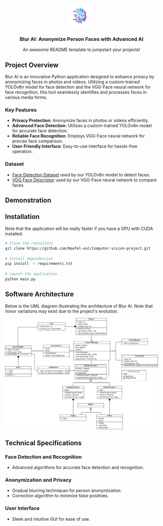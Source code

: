 
<!-- PROJECT LOGO -->
<br />
<div align="center">
  <a href="https://github.com/Naofel-eal/Computer-vision-project/blob/main/resources/logo.png">
    <img src="resources/logo.png" alt="Logo" width="80" height="80">
  </a>

  <h3 align="center">Blur AI: Anonymize Person Faces with Advanced AI</h3>

  <p align="center">
    An awesome README template to jumpstart your projects!
  </p>
</div>

## Project Overview
Blur AI is an innovative Python application designed to enhance privacy by anonymizing faces in photos and videos. Utilizing a custom-trained YOLOv8n model for face detection and the VGG-Face neural network for face recognition, this tool seamlessly identifies and processes faces in various media forms.

### Key Features
- **Privacy Protection**: Anonymize faces in photos or videos efficiently.
- **Advanced Face Detection**: Utilizes a custom-trained YOLOv8n model for accurate face detection.
- **Reliable Face Recognition**: Employs VGG-Face neural network for precise face comparison.
- **User-Friendly Interface**: Easy-to-use interface for hassle-free operation.

### Dataset
- [Face Detection Dataset](https://www.kaggle.com/datasets/fareselmenshawii/face-detection-dataset/data) used by our YOLOv8n model to detect faces.
- [VGG Face Descriptor](https://www.robots.ox.ac.uk/~vgg/software/vgg_face/) used by our VGG-Face neural network to compare faces.

## Demonstration


## Installation
Note that the application will be really faster if you have a GPU with CUDA installed.

```bash
# Clone the repository
git clone https://github.com/Naofel-eal/Computer-vision-project.git

# Install dependencies
pip install -r requirements.txt

# Launch the application
python main.py
```

## Software Architecture
Below is the UML diagram illustrating the architecture of Blur AI. Note that minor variations may exist due to the project's evolution.

![UML Architecture Diagram](./resources/UML_diagram.png)

## Technical Specifications
### Face Detection and Recognition
- Advanced algorithms for accurate face detection and recognition.

### Anonymization and Privacy
- Gradual blurring techniques for person anonymization.
- Correction algorithm to minimize false positives.

### User Interface
- Sleek and intuitive GUI for ease of use.
